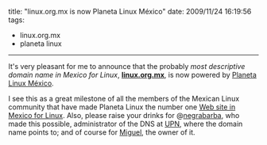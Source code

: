 title: "linux.org.mx is now Planeta Linux México"
date: 2009/11/24 16:19:56
tags:
- linux.org.mx
- planeta linux
---
It's very pleasant for me to announce that the probably <em>most descriptive domain name in Mexico for Linux</em>, <a href="http://linux.org.mx/"><strong>linux.org.mx</strong></a>, is now powered by <a href="http://planetalinux.org/mx">Planeta Linux México</a>.

I see this as a great milestone of all the members of the Mexican Linux community that have made Planeta Linux the number one <a href="http://www.google.com/search?q=linux%20mexico">Web site in Mexico for Linux</a>. Also, please raise your drinks for @<a href="http://twitter.com/negrabarba">negrabarba</a>, who made this possible, administrator of the DNS at <a href="http://www.upn.mx">UPN</a>, where the domain name points to; and of course for <a href="http://tirania.org/blog/">Miguel</a>, the owner of it.